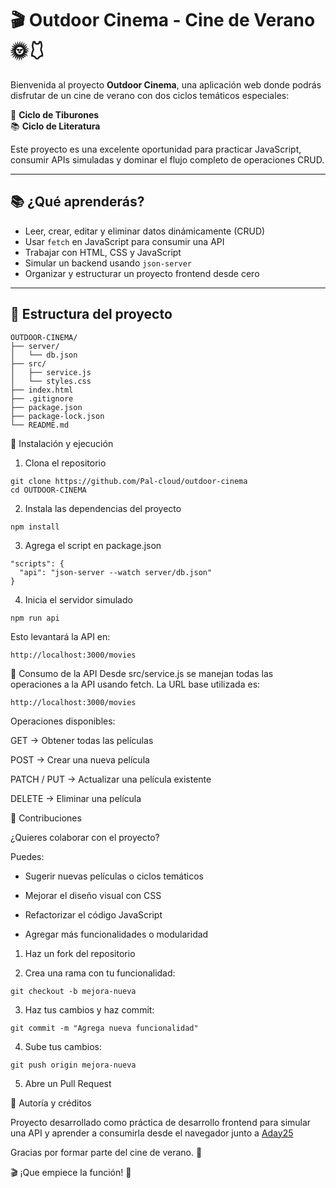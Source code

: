 # 🎬 Outdoor Cinema - Cine de Verano 🌞🩱

Bienvenida al proyecto **Outdoor Cinema**, una aplicación web donde podrás disfrutar de un cine de verano con dos ciclos temáticos especiales:

🦈 **Ciclo de Tiburones**  
📚 **Ciclo de Literatura**

Este proyecto es una excelente oportunidad para practicar JavaScript, consumir APIs simuladas y dominar el flujo completo de operaciones CRUD.

---

## 📚 ¿Qué aprenderás?

- Leer, crear, editar y eliminar datos dinámicamente (CRUD)
- Usar `fetch` en JavaScript para consumir una API
- Trabajar con HTML, CSS y JavaScript
- Simular un backend usando `json-server`
- Organizar y estructurar un proyecto frontend desde cero

---

## 📁 Estructura del proyecto

```
OUTDOOR-CINEMA/
├── server/
│   └── db.json
├── src/
│   ├── service.js
│   └── styles.css
├── index.html
├── .gitignore
├── package.json
├── package-lock.json
└── README.md
```
🚀 Instalación y ejecución

1. Clona el repositorio
   
```
git clone https://github.com/Pal-cloud/outdoor-cinema
cd OUTDOOR-CINEMA

```
2. Instala las dependencias del proyecto
   
```
npm install
```
3. Agrega el script en package.json

```
"scripts": {
  "api": "json-server --watch server/db.json"
}
```

4. Inicia el servidor simulado

```
npm run api

```
Esto levantará la API en:

```
http://localhost:3000/movies

```
🔌 Consumo de la API
Desde src/service.js se manejan todas las operaciones a la API usando fetch.
La URL base utilizada es:

```
http://localhost:3000/movies

```

Operaciones disponibles:

GET → Obtener todas las películas

POST → Crear una nueva película

PATCH / PUT → Actualizar una película existente

DELETE → Eliminar una película

🤝 Contribuciones

¿Quieres colaborar con el proyecto?

Puedes:

- Sugerir nuevas películas o ciclos temáticos

- Mejorar el diseño visual con CSS

- Refactorizar el código JavaScript

- Agregar más funcionalidades o modularidad

1. Haz un fork del repositorio

2. Crea una rama con tu funcionalidad:

```
git checkout -b mejora-nueva

```

3. Haz tus cambios y haz commit:

```
git commit -m "Agrega nueva funcionalidad"

```

4. Sube tus cambios:

```
git push origin mejora-nueva

```

5. Abre un Pull Request

🧠 Autoría y créditos

Proyecto desarrollado como práctica de desarrollo frontend para simular una API y aprender a consumirla desde el navegador junto a [Aday25](https://github.com/Aday25)


Gracias por formar parte del cine de verano. 🌅

🎬 ¡Que empiece la función! 🍿



